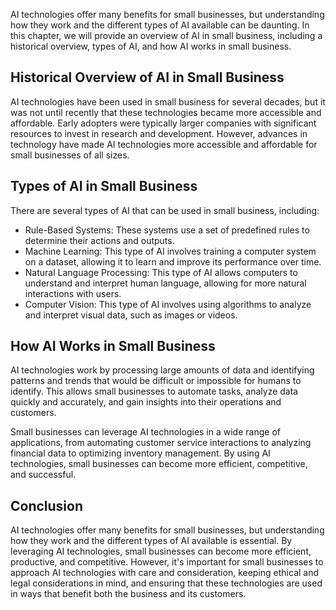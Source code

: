 
AI technologies offer many benefits for small businesses, but understanding how they work and the different types of AI available can be daunting. In this chapter, we will provide an overview of AI in small business, including a historical overview, types of AI, and how AI works in small business.

Historical Overview of AI in Small Business
-------------------------------------------

AI technologies have been used in small business for several decades, but it was not until recently that these technologies became more accessible and affordable. Early adopters were typically larger companies with significant resources to invest in research and development. However, advances in technology have made AI technologies more accessible and affordable for small businesses of all sizes.

Types of AI in Small Business
-----------------------------

There are several types of AI that can be used in small business, including:

* Rule-Based Systems: These systems use a set of predefined rules to determine their actions and outputs.
* Machine Learning: This type of AI involves training a computer system on a dataset, allowing it to learn and improve its performance over time.
* Natural Language Processing: This type of AI allows computers to understand and interpret human language, allowing for more natural interactions with users.
* Computer Vision: This type of AI involves using algorithms to analyze and interpret visual data, such as images or videos.

How AI Works in Small Business
------------------------------

AI technologies work by processing large amounts of data and identifying patterns and trends that would be difficult or impossible for humans to identify. This allows small businesses to automate tasks, analyze data quickly and accurately, and gain insights into their operations and customers.

Small businesses can leverage AI technologies in a wide range of applications, from automating customer service interactions to analyzing financial data to optimizing inventory management. By using AI technologies, small businesses can become more efficient, competitive, and successful.

Conclusion
----------

AI technologies offer many benefits for small businesses, but understanding how they work and the different types of AI available is essential. By leveraging AI technologies, small businesses can become more efficient, productive, and competitive. However, it's important for small businesses to approach AI technologies with care and consideration, keeping ethical and legal considerations in mind, and ensuring that these technologies are used in ways that benefit both the business and its customers.
